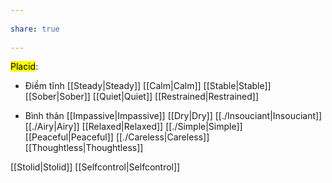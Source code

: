 ---  
share: true  
---  
<mark class="hltr-celeste">Placid</mark>:  
- Điềm tĩnh [[Steady|Steady]] [[Calm|Calm]] [[Stable|Stable]] [[Sober|Sober]] [[Quiet|Quiet]] [[Restrained|Restrained]]  
- Bình thản [[Impassive|Impassive]] [[Dry|Dry]] [[./Insouciant|Insouciant]] [[./Airy|Airy]] [[Relaxed|Relaxed]] [[./Simple|Simple]] [[Peaceful|Peaceful]] [[./Careless|Careless]] [[Thoughtless|Thoughtless]]  
[[Stolid|Stolid]] [[Selfcontrol|Selfcontrol]]